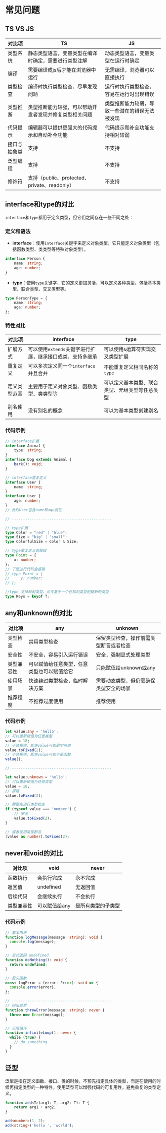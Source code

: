 # 常见问题

## TS VS JS

| 对比项       | TS                                                     | JS                                             |
| ------------ | ------------------------------------------------------ | ---------------------------------------------- |
| 类型系统     | 静态类型语言，变量类型在编译时确定，需要进行类型注解   | 动态类型语言，变量类型在运行时确定             |
| 编译         | 需要编译成js后才能在浏览器中运行                       | 无需编译，浏览器可以直接执行                   |
| 类型检查     | 编译时执行类型检查，尽早发现问题                       | 运行时执行类型检查，容易在运行时出现错误       |
| 类型推断     | 类型推断能力较强，可以帮助开发者发现并修复类型相关问题 | 类型推断能力较弱，导致一些潜在的错误无法被发现 |
| 代码提示     | 编辑器可以提供更强大的代码提示和自动补全功能           | 代码提示和补全功能支持相对较弱                 |
| 接口与抽象类 | 支持                                                   | 不支持                                         |
| 泛型编程     | 支持                                                   | 不支持                                         |
| 修饰符       | 支持（public、protected、private、readonly）           | 不支持                                         |

## **interface和type的对比**

`interface`和`type`都用于定义类型，但它们之间存在一些不同之处：

### 定义和语法
- **interface**：使用`interface`关键字来定义对象类型，它只能定义对象类型（包括函数类型、类类型等特殊对象类型）。
```typescript
interface Person {
    name: string;
    age: number;
}
```
- **type**：使用`type`关键字，它的定义更加灵活，可以定义各种类型，包括基本类型、联合类型、交叉类型等。
```typescript
type PersonType = {
    name: string;
    age: number;
};
```

### 特性对比
| 对比项       | interface                                                 | type                                           |
| ------------ | --------------------------------------------------------- | ---------------------------------------------- |
| 扩展方式     | 可以使用`extends`关键字进行扩展，继承接口或类，支持多继承 | 可以使用`&`运算符实现交叉类型扩展              |
| 重复定义     | 可以多次定义同一个`interface`并且合并                     | 不能重复定义相同名称的`type`                   |
| 定义类型范围 | 主要用于定义对象类型、函数类型、类类型等                  | 可以定义基本类型、联合类型、元组类型等任意类型 |
| 别名使用     | 没有别名的概念                                            | 可以为基本类型创建别名                         |

### 代码示例
```typescript
// interface扩展
interface Animal {
    type: string;
}
interface Dog extends Animal {
    bark(): void;
}

// interface重复定义
interface User {
    name: string;
}
interface User {
    age: number;
}
// 此时User包含name和age属性

// ---------------------------------------------

// type扩展
type Color = "red" | "blue";
type Size = "big" | "small";
type ColorfulSize = Color & Size;

// type重复定义会报错
type Point = {
    x: number;
};
// 下面这行代码会报错
// type Point = {
//     y: number;
// };

//type 支持映射类型，允许基于一个已知的类型创建新的类型
type Keys = keyof T;
```

## **any和unknown**的对比

| 对比项     | any                                        | unknown                                |
| ---------- | ------------------------------------------ | -------------------------------------- |
| 类型检查   | 禁用类型检查                               | 保留类型检查，操作前需类型断言或者检查 |
| 安全性     | 不安全，容易引入运行错误                   | 安全，强制显式处理类型                 |
| 类型兼容性 | 可以赋值给任意类型，任意类型也可以赋值给它 | 只能赋值给unknown或any                 |
| 使用场景   | 快速绕过类型检查，临时解决方案             | 需要动态类型，但仍需确保类型安全的场景 |
| 推荐程度   | 不推荐过度使用                             | 推荐使用                               |

### 代码示例

``` ts
let value:any = 'hello';
// 可以重新赋值为任意类型
value = 18;
// 不会报错，即使value可能是字符串
value.toFixed(2);
// 不会报错，即使value可能不是函数
value();

// ---------------------------------------------

let value:unknown = 'hello';
// 可以重新赋值为任意类型
value = 18;
// 报错
value.toFixed(2);

// 需要先进行类型检查
if (typeof value === 'number') {
    // 安全
    value.toFixed(2);
}

// 或者使用类型断言
(value as number).toFixed(2);
```

## **never和void的对比**

| 对比项     | void          | never              |
| ---------- | ------------- | ------------------ |
| 函数执行   | 会执行完成    | 永不完成           |
| 返回值     | undefined     | 无返回值           |
| 后续代码   | 会继续执行    | 不会执行           |
| 类型兼容性 | 可以赋值给any | 是所有类型的子类型 |

### 代码示例

``` ts
// 基本用法
function logMessage(message: string): void {
  console.log(message);
}

// 显式返回 undefined
function doNothing(): void {
  return undefined;
}

// 箭头函数
const logError = (error: Error): void => {
  console.error(error);
};

// ---------------------------------------------
// 抛出异常
function throwError(message: string): never {
  throw new Error(message);
}

// 无限循环
function infiniteLoop(): never {
  while (true) {
    // do something
  }
}
```

## 泛型

泛型是指在定义函数、接口、类的时候，不预先指定具体的类型，而是在使用的时候再指定类型的一种特性。使用泛型可以增强代码的可复用性，避免重复的类型定义。

``` ts
function add<T>(arg1: T, arg2: T): T {
    return arg1 + arg2;
}

add<number>(1, 2);
add<string>('hello ', 'world');
```
